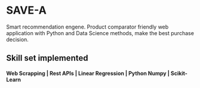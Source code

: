 # SAVE-A
Smart recommendation engene. Product comparator friendly web application with Python and Data Science methods, make the
best purchase decision.
## Skill set implemented
#### Web Scrapping | Rest APIs | Linear Regression | Python Numpy | Scikit-Learn
